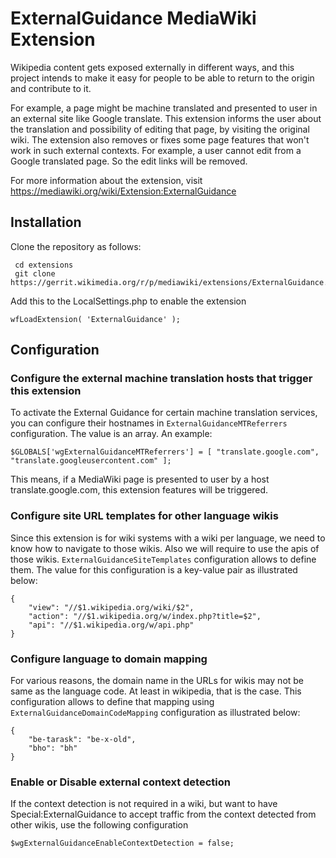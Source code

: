 # ExternalGuidance MediaWiki Extension

Wikipedia content gets exposed externally in different ways, and this project intends to make it easy for people to be able to return to the origin and contribute to it.

For example, a page might be machine translated and presented to user in an external site like Google translate. This extension informs the user about the translation and possibility of editing that page, by visiting the original wiki. The extension also removes or fixes some page features that won't work in such external contexts. For example, a user cannot edit from a Google translated page. So the edit links will be removed.

For more information about the extension, visit https://mediawiki.org/wiki/Extension:ExternalGuidance

## Installation

Clone the repository as follows:

```lang=bash
 cd extensions
 git clone https://gerrit.wikimedia.org/r/p/mediawiki/extensions/ExternalGuidance.git
```

Add this to the LocalSettings.php to enable the extension

```lang=php
wfLoadExtension( 'ExternalGuidance' );
```

## Configuration

### Configure the external machine translation hosts that trigger this extension

To activate the External Guidance for certain machine translation services, you can configure their hostnames in `ExternalGuidanceMTReferrers` configuration. The value is an array. An example:

```lang=php
$GLOBALS['wgExternalGuidanceMTReferrers'] = [ "translate.google.com", "translate.googleusercontent.com" ];
```

This means, if a MediaWiki page is presented to user by a host translate.google.com, this extension features will be triggered.

### Configure site URL templates for other language wikis

Since this extension is for wiki systems with a wiki per language, we need to know how to navigate to those wikis. Also we will require to use the apis of those wikis. `ExternalGuidanceSiteTemplates` configuration allows to define them. The value for this configuration is a key-value pair as illustrated below:

```lang=json
{
    "view": "//$1.wikipedia.org/wiki/$2",
    "action": "//$1.wikipedia.org/w/index.php?title=$2",
    "api": "//$1.wikipedia.org/w/api.php"
}
```

### Configure language to domain mapping

For various reasons, the domain name in the URLs for wikis may not be same as the language code. At least in wikipedia, that is the case. This configuration allows to define that mapping using `ExternalGuidanceDomainCodeMapping` configuration as illustrated below:

```lang=json
{
    "be-tarask": "be-x-old",
    "bho": "bh"
}
```

### Enable or Disable external context detection

If the context detection is not required in a wiki, but want to have Special:ExternalGuidance to accept traffic from the context detected from other wikis, use the following configuration

```lang=php
$wgExternalGuidanceEnableContextDetection = false;
```
